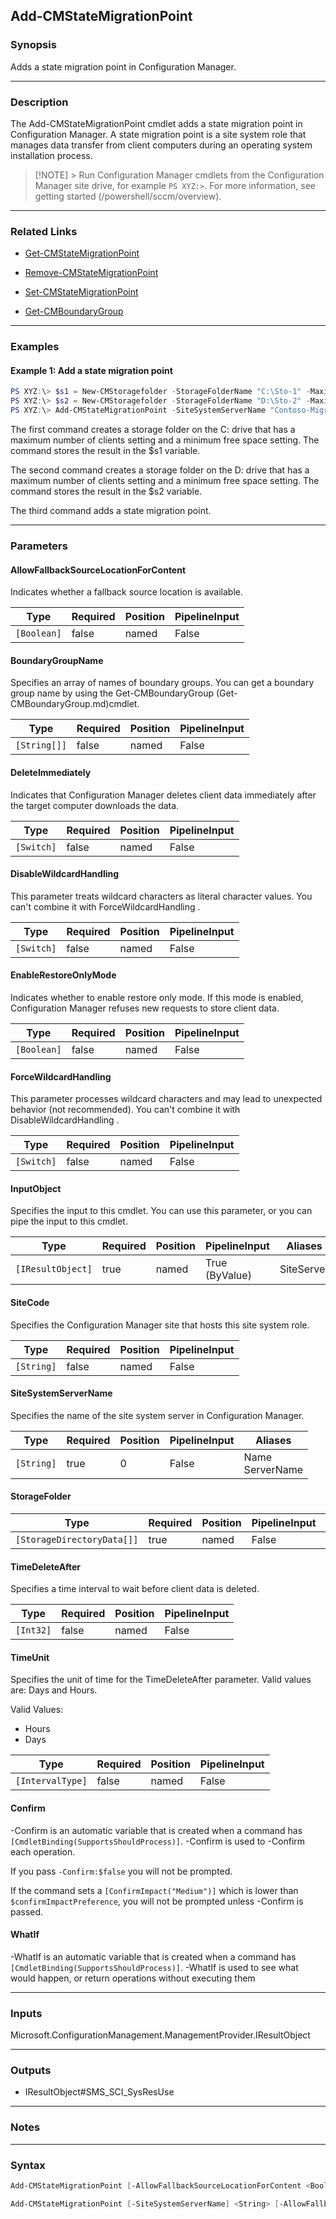 Add-CMStateMigrationPoint
-------------------------




### Synopsis
Adds a state migration point in Configuration Manager.



---


### Description

The Add-CMStateMigrationPoint cmdlet adds a state migration point in Configuration Manager. A state migration point is a site system role that manages data transfer from client computers during an operating system installation process.



> [!NOTE] > Run Configuration Manager cmdlets from the Configuration Manager site drive, for example `PS XYZ:>`. For more information, see getting started (/powershell/sccm/overview).



---


### Related Links
* [Get-CMStateMigrationPoint](Get-CMStateMigrationPoint)



* [Remove-CMStateMigrationPoint](Remove-CMStateMigrationPoint)



* [Set-CMStateMigrationPoint](Set-CMStateMigrationPoint)



* [Get-CMBoundaryGroup](Get-CMBoundaryGroup)





---


### Examples
#### Example 1: Add a state migration point
```PowerShell
PS XYZ:\> $s1 = New-CMStoragefolder -StorageFolderName "C:\Sto-1" -MaximumClientNumber 100 -MinimumFreeSpace 100 -SpaceUnit Megabyte
PS XYZ:\> $s2 = New-CMStoragefolder -StorageFolderName "D:\Sto-2" -MaximumClientNumber 100 -MinimumFreeSpace 10 -SpaceUnit Gigabyte
PS XYZ:\> Add-CMStateMigrationPoint -SiteSystemServerName "Contoso-Migration.Contoso.com" -SiteCode "CM2" -StorageFolders $s1,$s2 -DeleteImmediately -EnableRestoreOnlyMode $False -AllowFallbackSourceLocationForContent $False -BoundaryGroupName "CMC"
```
The first command creates a storage folder on the C: drive that has a maximum number of clients setting and a minimum free space setting. The command stores the result in the $s1 variable.


The second command creates a storage folder on the D: drive that has a maximum number of clients setting and a minimum free space setting. The command stores the result in the $s2 variable.


The third command adds a state migration point.


---


### Parameters
#### **AllowFallbackSourceLocationForContent**

Indicates whether a fallback source location is available.






|Type       |Required|Position|PipelineInput|
|-----------|--------|--------|-------------|
|`[Boolean]`|false   |named   |False        |



#### **BoundaryGroupName**

Specifies an array of names of boundary groups. You can get a boundary group name by using the Get-CMBoundaryGroup (Get-CMBoundaryGroup.md)cmdlet.






|Type        |Required|Position|PipelineInput|
|------------|--------|--------|-------------|
|`[String[]]`|false   |named   |False        |



#### **DeleteImmediately**

Indicates that Configuration Manager deletes client data immediately after the target computer downloads the data.






|Type      |Required|Position|PipelineInput|
|----------|--------|--------|-------------|
|`[Switch]`|false   |named   |False        |



#### **DisableWildcardHandling**

This parameter treats wildcard characters as literal character values. You can't combine it with ForceWildcardHandling .






|Type      |Required|Position|PipelineInput|
|----------|--------|--------|-------------|
|`[Switch]`|false   |named   |False        |



#### **EnableRestoreOnlyMode**

Indicates whether to enable restore only mode. If this mode is enabled, Configuration Manager refuses new requests to store client data.






|Type       |Required|Position|PipelineInput|
|-----------|--------|--------|-------------|
|`[Boolean]`|false   |named   |False        |



#### **ForceWildcardHandling**

This parameter processes wildcard characters and may lead to unexpected behavior (not recommended). You can't combine it with DisableWildcardHandling .






|Type      |Required|Position|PipelineInput|
|----------|--------|--------|-------------|
|`[Switch]`|false   |named   |False        |



#### **InputObject**

Specifies the input to this cmdlet. You can use this parameter, or you can pipe the input to this cmdlet.






|Type             |Required|Position|PipelineInput |Aliases   |
|-----------------|--------|--------|--------------|----------|
|`[IResultObject]`|true    |named   |True (ByValue)|SiteServer|



#### **SiteCode**

Specifies the Configuration Manager site that hosts this site system role.






|Type      |Required|Position|PipelineInput|
|----------|--------|--------|-------------|
|`[String]`|false   |named   |False        |



#### **SiteSystemServerName**

Specifies the name of the site system server in Configuration Manager.






|Type      |Required|Position|PipelineInput|Aliases            |
|----------|--------|--------|-------------|-------------------|
|`[String]`|true    |0       |False        |Name<br/>ServerName|



#### **StorageFolder**








|Type                      |Required|Position|PipelineInput|Aliases       |
|--------------------------|--------|--------|-------------|--------------|
|`[StorageDirectoryData[]]`|true    |named   |False        |StorageFolders|



#### **TimeDeleteAfter**

Specifies a time interval to wait before client data is deleted.






|Type     |Required|Position|PipelineInput|
|---------|--------|--------|-------------|
|`[Int32]`|false   |named   |False        |



#### **TimeUnit**

Specifies the unit of time for the TimeDeleteAfter parameter. Valid values are: Days and Hours.



Valid Values:

* Hours
* Days






|Type            |Required|Position|PipelineInput|
|----------------|--------|--------|-------------|
|`[IntervalType]`|false   |named   |False        |



#### **Confirm**
-Confirm is an automatic variable that is created when a command has ```[CmdletBinding(SupportsShouldProcess)]```.
-Confirm is used to -Confirm each operation.

If you pass ```-Confirm:$false``` you will not be prompted.


If the command sets a ```[ConfirmImpact("Medium")]``` which is lower than ```$confirmImpactPreference```, you will not be prompted unless -Confirm is passed.

#### **WhatIf**
-WhatIf is an automatic variable that is created when a command has ```[CmdletBinding(SupportsShouldProcess)]```.
-WhatIf is used to see what would happen, or return operations without executing them


---


### Inputs
Microsoft.ConfigurationManagement.ManagementProvider.IResultObject





---


### Outputs
* IResultObject#SMS_SCI_SysResUse






---


### Notes




---


### Syntax
```PowerShell
Add-CMStateMigrationPoint [-AllowFallbackSourceLocationForContent <Boolean>] [-BoundaryGroupName <String[]>] [-DeleteImmediately] [-DisableWildcardHandling] [-EnableRestoreOnlyMode <Boolean>] [-ForceWildcardHandling] -InputObject <IResultObject> -StorageFolder <StorageDirectoryData[]> [-TimeDeleteAfter <Int32>] [-TimeUnit {Hours | Days}] [-Confirm] [-WhatIf] [<CommonParameters>]
```
```PowerShell
Add-CMStateMigrationPoint [-SiteSystemServerName] <String> [-AllowFallbackSourceLocationForContent <Boolean>] [-BoundaryGroupName <String[]>] [-DeleteImmediately] [-DisableWildcardHandling] [-EnableRestoreOnlyMode <Boolean>] [-ForceWildcardHandling] [-SiteCode <String>] -StorageFolder <StorageDirectoryData[]> [-TimeDeleteAfter <Int32>] [-TimeUnit {Hours | Days}] [-Confirm] [-WhatIf] [<CommonParameters>]
```
